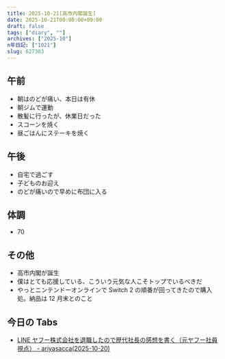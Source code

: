 ```yaml
---
title: 2025-10-21[高市内閣誕生]
date: 2025-10-21T00:00:00+09:00
draft: false
tags: ["diary", ""]
archives: ["2025-10"]
n年日記: ["1021"]
slug: 627303
---
```


## 午前

- 朝はのどが痛い、本日は有休
- 朝ジムで運動
- 散髪に行ったが、休業日だった
- スコーンを焼く
- 昼ごはんにステーキを焼く

## 午後

- 自宅で過ごす
- 子どものお迎え
- のどが痛いので早めに布団に入る

## 体調

- 70

## その他

- 高市内閣が誕生
- 僕はとても応援している、こういう元気な人こそトップでいるべきだ
- やっとニンテンドーオンラインで Switch 2 の順番が回ってきたので購入処。納品は 12 月末とのこと

## 今日の Tabs

- [LINE ヤフー株式会社を退職したので歴代社長の感想を書く（元ヤフー社員視点） - ariyasacca(2025-10-20)](http://sangoukan.xrea.jp/cgi-bin/tDiary/?date=20251020)
